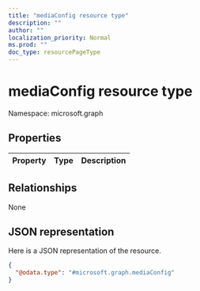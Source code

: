 ```yaml
---
title: "mediaConfig resource type"
description: ""
author: ""
localization_priority: Normal
ms.prod: ""
doc_type: resourcePageType
---
```


# mediaConfig resource type


Namespace: microsoft.graph



## Properties
|Property|Type|Description|
|:---|:---|:---|

## Relationships
None

## JSON representation
Here is a JSON representation of the resource.
<!-- {
  "blockType": "resource",
  "@odata.type": "microsoft.graph.mediaConfig"
}
-->
``` json
{
  "@odata.type": "#microsoft.graph.mediaConfig"
}
```

